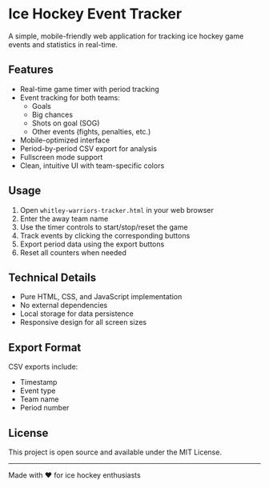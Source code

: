 # Ice Hockey Event Tracker

A simple, mobile-friendly web application for tracking ice hockey game events and statistics in real-time.

## Features

- Real-time game timer with period tracking
- Event tracking for both teams:
  - Goals
  - Big chances
  - Shots on goal (SOG)
  - Other events (fights, penalties, etc.)
- Mobile-optimized interface
- Period-by-period CSV export for analysis
- Fullscreen mode support
- Clean, intuitive UI with team-specific colors

## Usage

1. Open `whitley-warriors-tracker.html` in your web browser
2. Enter the away team name
3. Use the timer controls to start/stop/reset the game
4. Track events by clicking the corresponding buttons
5. Export period data using the export buttons
6. Reset all counters when needed

## Technical Details

- Pure HTML, CSS, and JavaScript implementation
- No external dependencies
- Local storage for data persistence
- Responsive design for all screen sizes

## Export Format

CSV exports include:
- Timestamp
- Event type
- Team name
- Period number

## License

This project is open source and available under the MIT License.

---
Made with ❤️ for ice hockey enthusiasts
